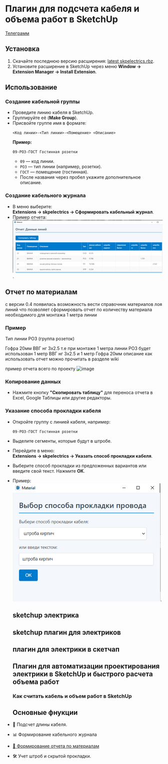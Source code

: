 # Плагин для подсчета кабеля и объема работ в SketchUp
[Телеграмм](https://t.me/skpelectrics)

## Установка
1. Скачайте последнюю версию расширения: [latest skpelectrics.rbz](https://github.com/lvm444/skpelectrics/releases/download/release_0.4/skpelectrics.rbz).
2. Установите расширение в SketchUp через меню **Window -> Extension Manager -> Install Extension**.

## Использование

### Создание кабельной группы
- Проведите линию кабеля в SketchUp.
- Группируйте её (**Make Group**).
- Присвойте группе имя в формате:  
  ```
  <Код линии>-<Тип линии>-<Помещение> <Описание>
  ```
  **Пример:**  
  ```
  09-РОЗ-ГОСТ Гостинная розетки
  ```
  - `09` — код линии.  
  - `РОЗ` — тип линии (например, розетки).  
  - `ГОСТ` — помещение (гостинная).  
  - После названия через пробел укажите дополнительное описание.

### Создание кабельного журнала
- В меню выберите:  
  **Extensions -> skpelectrics -> Сформировать кабельный журнал**.
- Пример отчета:  
  ![Пример кабельного журнала](https://github.com/lvm444/skpelectrics/blob/main/report_example.png).
## Отчет по материалам
с версии 0.4 появилась возможность вести справочник материалов лоя линий что позволяет сформировать отчет по количеству материала необходимого для монтажа 1 метра линии
### Пример
Тип линии РОЗ (группа розеток)

Гофра 20мм
ВВГ нг 3x2.5 т.е при монтаже 1 метра линии РОЗ будет использован 1 метр ВВГ нг 3x2.5 и 1 метр Гофра 20мм
описание как использовать отчет можно прочитать в разделе wiki

пример отчета всего по проекту
![image](https://github.com/user-attachments/assets/d331a996-1166-4e52-9a77-045cd3fb5cca)


### Копирование данных
- Нажмите кнопку **"Скопировать таблицу"** для переноса отчета в Excel, Google Таблицы или другие редакторы.

### Указание способа прокладки кабеля
- Откройте группу с линией кабеля, например:  
  ```
  09-РОЗ-ГОСТ Гостинная розетки
  ```
- Выделите сегменты, которые будут в штробе.
- Перейдите в меню:  
  **Extensions -> skpelectrics -> Указать способ прокладки кабеля**.
- Выберите способ прокладки из предложенных вариантов или введите свой текст. Нажмите **ОК**.  
- Пример:  
  ![Пример указания способа прокладки](https://github.com/lvm444/skpelectrics/blob/main/create_wire_example.png).

  ## sketchup электрика
  ## sketchup плагин для электриков
  ## плагин для электрики в скетчап
  ## Плагин для автоматизации проектирования электрики в SketchUp и быстрого расчета объема работ
  ### Как считать кабель и объем работ в SketchUp

  ## Основные фнукции
- 📏 Подсчет длины кабеля.
- 📊 Формирование кабельного журнала
- [📏 Формирование отчета по материалам](https://github.com/lvm444/skpelectrics/wiki/%D0%97%D0%B0%D0%BF%D0%BE%D0%BB%D0%BD%D0%B5%D0%BD%D0%B8%D0%B5-%D1%81%D0%BF%D1%80%D0%B0%D0%B2%D0%BE%D1%87%D0%BD%D0%B8%D0%BA%D0%B0-%D0%BC%D0%B0%D1%82%D0%B5%D1%80%D0%B8%D0%B0%D0%BB%D0%BE%D0%B2)
- 🛠 Учет штроб и скрытой прокладки.

